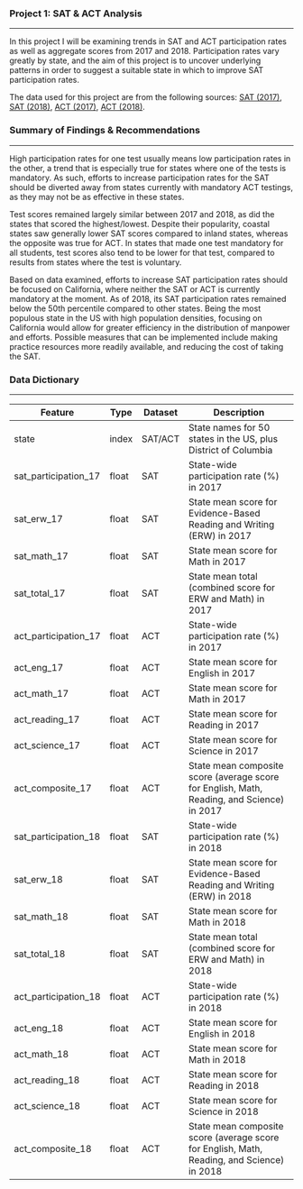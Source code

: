 ### Project 1: SAT & ACT Analysis
---
In this project I will be examining trends in SAT and ACT participation rates as well as aggregate scores from 2017 and 2018. Participation rates vary greatly by state, and the aim of this project is to uncover underlying patterns in order to suggest a suitable state in which to improve SAT participation rates.

The data used for this project are from the following sources: [SAT (2017)](https://blog.collegevine.com/here-are-the-average-sat-scores-by-state/), [SAT (2018)](https://reports.collegeboard.org/sat-suite-program-results/state-results), [ACT (2017)](https://blog.prepscholar.com/act-scores-by-state-averages-highs-and-lows), [ACT (2018)](https://magoosh.com/hs/act/2016/average-act-score-by-state/).

### Summary of Findings & Recommendations
---
High participation rates for one test usually means low participation rates in the other, a trend that is especially true for states where one of the tests is mandatory. As such, efforts to increase participation rates for the SAT should be diverted away from states currently with mandatory ACT testings, as they may not be as effective in these states.

Test scores remained largely similar between 2017 and 2018, as did the states that scored the highest/lowest. Despite their popularity, coastal states saw generally lower SAT scores compared to inland states, whereas the opposite was true for ACT. In states that made one test mandatory for all students, test scores also tend to be lower for that test, compared to results from states where the test is voluntary.

Based on data examined, efforts to increase SAT participation rates should be focused on California, where neither the SAT or ACT is currently mandatory at the moment. As of 2018, its SAT participation rates remained below the 50th percentile compared to other states. Being the most populous state in the US with high population densities, focusing on California would allow for greater efficiency in the distribution of manpower and efforts. Possible measures that can be implemented include making practice resources more readily available, and reducing the cost of taking the SAT.

### Data Dictionary
---
|Feature|Type|Dataset|Description|
|---|---|---|---|
|state|index|SAT/ACT|State names for 50 states in the US, plus District of Columbia|
|sat_participation_17|float|SAT|State-wide participation rate (%) in 2017|
|sat_erw_17|float|SAT|State mean score for Evidence-Based Reading and Writing (ERW) in 2017|
|sat_math_17|float|SAT|State mean score for Math in 2017|
|sat_total_17|float|SAT|State mean total (combined score for ERW and Math) in 2017|
|act_participation_17|float|ACT|State-wide participation rate (%) in 2017|
|act_eng_17|float|ACT|State mean score for English in 2017|
|act_math_17|float|ACT|State mean score for Math in 2017|
|act_reading_17|float|ACT|State mean score for Reading in 2017|
|act_science_17|float|ACT|State mean score for Science in 2017|
|act_composite_17|float|ACT|State mean composite score (average score for English, Math, Reading, and Science) in 2017|
|sat_participation_18|float|SAT|State-wide participation rate (%) in 2018|
|sat_erw_18|float|SAT|State mean score for Evidence-Based Reading and Writing (ERW) in 2018|
|sat_math_18|float|SAT|State mean score for Math in 2018|
|sat_total_18|float|SAT|State mean total (combined score for ERW and Math) in 2018|
|act_participation_18|float|ACT|State-wide participation rate (%) in 2018|
|act_eng_18|float|ACT|State mean score for English in 2018|
|act_math_18|float|ACT|State mean score for Math in 2018|
|act_reading_18|float|ACT|State mean score for Reading in 2018|
|act_science_18|float|ACT|State mean score for Science in 2018|
|act_composite_18|float|ACT|State mean composite score (average score for English, Math, Reading, and Science) in 2018|
